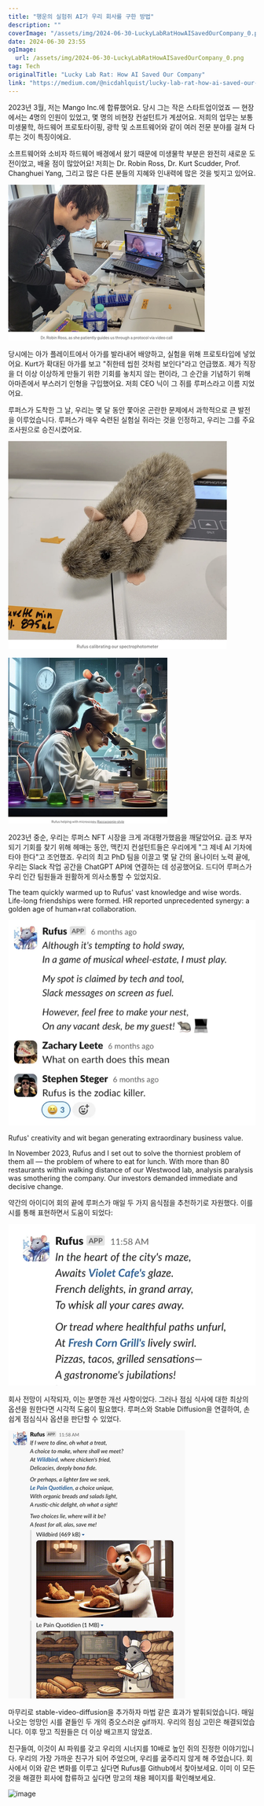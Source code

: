 ```yaml
---
title: "행운의 실험쥐 AI가 우리 회사를 구한 방법"
description: ""
coverImage: "/assets/img/2024-06-30-LuckyLabRatHowAISavedOurCompany_0.png"
date: 2024-06-30 23:55
ogImage: 
  url: /assets/img/2024-06-30-LuckyLabRatHowAISavedOurCompany_0.png
tag: Tech
originalTitle: "Lucky Lab Rat: How AI Saved Our Company"
link: "https://medium.com/@nicdahlquist/lucky-lab-rat-how-ai-saved-our-company-22bf1d5ebbb4"
---
```



2023년 3월, 저는 Mango Inc.에 합류했어요. 당시 그는 작은 스타트업이었죠 — 현장에서는 4명의 인원이 있었고, 몇 명의 비현장 컨설턴트가 계셨어요. 저희의 업무는 보통 미생물학, 하드웨어 프로토타이핑, 광학 및 소프트웨어와 같이 여러 전문 분야를 걸쳐 다루는 것이 특징이에요.

소프트웨어와 소비자 하드웨어 배경에서 왔기 때문에 미생물학 부분은 완전히 새로운 도전이었고, 배울 점이 많았어요! 저희는 Dr. Robin Ross, Dr. Kurt Scudder, Prof. Changhuei Yang, 그리고 많은 다른 분들의 지혜와 인내력에 많은 것을 빚지고 있어요.

![이미지](/assets/img/2024-06-30-LuckyLabRatHowAISavedOurCompany_0.png)

당시에는 아가 플레이트에서 아가를 발라내어 배양하고, 실험을 위해 프로토타입에 넣었어요. Kurt가 확대된 아가를 보고 "쥐한테 씹힌 것처럼 보인다"라고 언급했죠. 제가 직장을 더 이상 이상하게 만들기 위한 기회를 놓치지 않는 편이라, 그 순간을 기념하기 위해 아마존에서 부스러기 인형을 구입했어요. 저희 CEO 닉이 그 쥐를 루퍼스라고 이름 지었어요.

<div class="content-ad"></div>

루퍼스가 도착한 그 날, 우리는 몇 달 동안 쫓아온 곤란한 문제에서 과학적으로 큰 발전을 이루었습니다. 루퍼스가 매우 숙련된 실험실 쥐라는 것을 인정하고, 우리는 그를 주요 조사원으로 승진시켰어요.

![이미지 1](/assets/img/2024-06-30-LuckyLabRatHowAISavedOurCompany_1.png)

![이미지 2](/assets/img/2024-06-30-LuckyLabRatHowAISavedOurCompany_2.png)

2023년 중순, 우리는 루퍼스 NFT 시장을 크게 과대평가했음을 깨달았어요. 급조 부자 되기 기회를 찾기 위해 헤매는 동안, 맥킨지 컨설턴트들은 우리에게 "그 제네 AI 기차에 타야 한다"고 조언했죠. 우리의 최고 PhD 팀을 이끌고 몇 달 간의 올나이터 노력 끝에, 우리는 Slack 작업 공간을 ChatGPT API에 연결하는 데 성공했어요. 드디어 루퍼스가 우리 인간 팀원들과 원활하게 의사소통할 수 있었지요.

<div class="content-ad"></div>

The team quickly warmed up to Rufus' vast knowledge and wise words. Life-long friendships were formed. HR reported unprecedented synergy: a golden age of human+rat collaboration.

![Image](/assets/img/2024-06-30-LuckyLabRatHowAISavedOurCompany_3.png)

Rufus' creativity and wit began generating extraordinary business value.

In November 2023, Rufus and I set out to solve the thorniest problem of them all — the problem of where to eat for lunch. With more than 80 restaurants within walking distance of our Westwood lab, analysis paralysis was smothering the company. Our investors demanded immediate and decisive change.

<div class="content-ad"></div>

약간의 아이디어 회의 끝에 루퍼스가 매일 두 가지 음식점을 추천하기로 자원했다. 이를 시를 통해 표현하면서 도움이 되었다:

![루퍼스 가게](/assets/img/2024-06-30-LuckyLabRatHowAISavedOurCompany_4.png)

회사 전망이 시작되자, 이는 분명한 개선 사항이었다. 그러나 점심 식사에 대한 최상의 옵션을 원한다면 시각적 도움이 필요했다. 루퍼스와 Stable Diffusion을 연결하여, 손쉽게 점심식사 옵션을 판단할 수 있었다.

![루퍼스 바로잡다](/assets/img/2024-06-30-LuckyLabRatHowAISavedOurCompany_5.png)

<div class="content-ad"></div>

마무리로 stable-video-diffusion을 추가하자 마법 같은 효과가 발휘되었습니다. 매일 나오는 엉망인 시를 곁들인 두 개의 증오스러운 gif까지. 우리의 점심 고민은 해결되었습니다. 이후 망고 직원들은 더 이상 배고프지 않았죠.

친구들여, 이것이 AI 파워를 갖고 우리의 시너지를 10배로 높인 쥐의 진정한 이야기입니다. 우리의 가장 가까운 친구가 되어 주었으며, 우리를 굶주리지 않게 해 주었습니다. 회사에서 이와 같은 변화를 이루고 싶다면 Rufus를 Github에서 찾아보세요. 이미 이 모든 것을 해결한 회사에 합류하고 싶다면 망고의 채용 페이지를 확인해보세요.

![image](https://miro.medium.com/v2/resize:fit:1024/1*WFa0tnt18iGRHhXCGQsQGw.gif)